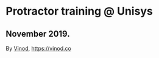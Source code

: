 # Protractor training @ Unisys

## November 2019.

By <a href="mailto:vinod@vinod.co">Vinod</a>, https://vinod.co